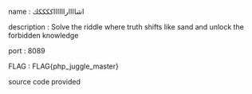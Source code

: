 name : اشاااارااااااككككك

description : Solve the riddle where truth shifts like sand and unlock the forbidden knowledge 

port : 8089

FLAG : FLAG{php_juggle_master}

source code provided
